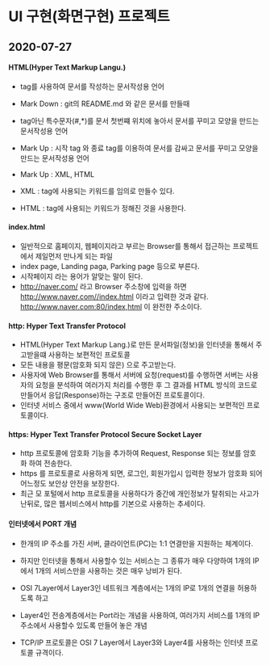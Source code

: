 # UI 구현(화면구현) 프로젝트

## 2020-07-27

#### HTML(Hyper Text Markup Langu.)

* tag를 사용하여 문서를 작성하는 문서작성용 언어
* Mark Down : git의 README.md 와 같은 문서를 만들때
* 	tag아닌 특수문자(#,*)를 문서 첫번쨰 위치에 놓아서 문서를 꾸미고
 	모양을 만드는 문서작성용 언어
* Mark Up : 시작 tag <tag>와 종료 tag</tag>를
이용하여 문서를 감싸고 문서를 꾸미고 모양을 만드는 문서작성용 언어

* Mark Up : XML, HTML
* XML : tag에 사용되는 키워드를 임의로 만들수 있다.
* HTML : tag에 사용되는 키워드가 정해진 것을 사용한다.

#### index.html
* 일반적으로 홈페이지, 웹페이지라고 부르는 Browser를 통해서 접근하는
프로젝트에서 제일먼저 만나게 되는 파일
* index page, Landing paga, Parking page 등으로 부른다.
* 시작페이지 라는 용어가 알맞는 말이 된다.
* http://naver.com/ 라고 Browser 주소창에 입력을 하면
http://www.naver.com//index.html 이라고 입력한 것과 같다.
http://www.naver.com:80/index,html 이 완전한 주소이다.

#### http: Hyper Text Transfer Protocol
* HTML(Hyper Text Markup Lang.)로 만든 문서파일(정보)을 인터넷을
통해서 주고받을떄 사용하는 보편적인 프로토콜
* 모든 내용을 평문(암호화 되지 않은) 으로 주고받는다.
* 사용자에 Web Browser를 통해서 서버에 요청(request)를 수행하면
서버는 사용자의 요청을 분석하여 여러가지 처리를 수행한 후 
그 결과를 HTML 방식의 코드로 만들어서 응답(Response)하는 구조로
만들어진 프로토콜이다.
* 인터넷 서비스 중에서 www(World Wide Web)환경에서 사용되는 보편적인 프로토콜이다.

#### https: Hyper Text Transfer Protocol Secure Socket Layer
* http 프로토콜에 암호화 기능을 추가하여 Request, Response 되는 정보를
암호화 하여 전송한다.
* https 를 프로토콜로 사용하게 되면, 로그인, 회원가입시 입력한
정보가 암호화 되어 어느정도 보안상 안전을 보장한다.
* 최근 모 포털에서 http 프로토콜을 사용하다가 중간에 개인정보가 탈취되는
사고가 난뒤로, 많은 웹서비스에서 http를 기본으로 사용하는 추세이다.

#### 인터넷에서 PORT 개념
* 한개의 IP 주소를 가진 서버, 클라이언트(PC)는 1:1 연결만을 지원하는 체계이다.
* 하지만 인터넷을 통해서 사용할수 있는 서비스는 그 종류가 매우 다양하여
1개의 IP에서 1개의 서비스만을 사용하는 것은 매우 낭비가 된다.
* OSI 7Layer에서 Layer3인 네트워크 계층에서는 1개의 IP로 1개의 연결을 허용하도록 하고
* Layer4인 전송계층에서는 Port라는 개념을 사용하여, 여러가지 서비스를 1개의 IP주소에서
사용할수 있도록 만들어 놓은 개념

* TCP/IP 프로토콜은 OSI 7 Layer에서 Layer3와 Layer4를 사용하는 인터넷 프로토콜 규격이다.











